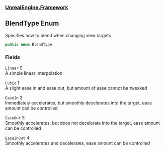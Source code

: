 ### [UnrealEngine.Framework](./UnrealEngine-Framework.md 'UnrealEngine.Framework')
## BlendType Enum
Specifies how to blend when changing view targets  
```csharp
public enum BlendType
```
### Fields
<a name='UnrealEngine-Framework-BlendType-Linear'></a>
`Linear` 0  
A simple linear interpolation  
  
<a name='UnrealEngine-Framework-BlendType-Cubic'></a>
`Cubic` 1  
A slight ease in and ease out, but amount of ease cannot be tweaked  
  
<a name='UnrealEngine-Framework-BlendType-EaseIn'></a>
`EaseIn` 2  
Immediately accelerates, but smoothly decelerates into the target, ease amount can be controlled  
  
<a name='UnrealEngine-Framework-BlendType-EaseOut'></a>
`EaseOut` 3  
Smoothly accelerates, but does not decelerate into the target, ease amount can be controlled  
  
<a name='UnrealEngine-Framework-BlendType-EaseInOut'></a>
`EaseInOut` 4  
Smoothly accelerates and decelerates, ease amount can be controlled  
  
